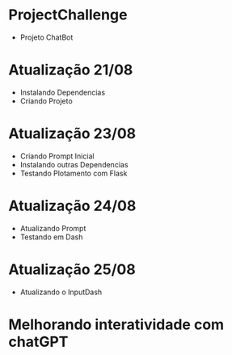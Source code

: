 # ProjectChallenge

* Projeto ChatBot

# Atualização 21/08

* Instalando Dependencias
* Criando Projeto

# Atualização 23/08

* Criando Prompt Inicial
* Instalando outras Dependencias
* Testando Plotamento com Flask

# Atualização 24/08

* Atualizando Prompt
* Testando em Dash

# Atualização 25/08

* Atualizando o InputDash
# Melhorando interatividade com chatGPT
